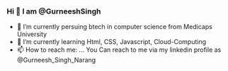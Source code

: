 ### Hi 👋 I am @GurneeshSingh

- 🔭 I’m currently persuing btech in computer science from Medicaps University
- 🌱 I’m currently learning Html, CSS, Javascript, Cloud-Computing
- 📫 How to reach me: ...
You Can reach to me via my linkedin profile as @Gurneesh_Singh_Narang
